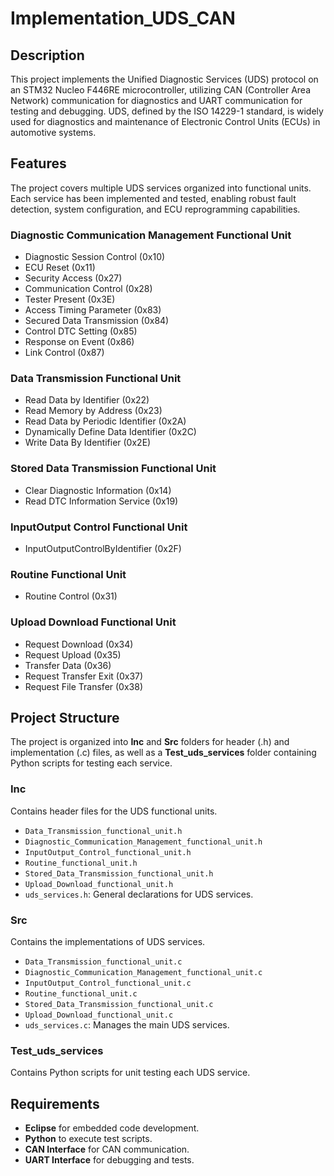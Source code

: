 # Implementation_UDS_CAN

## Description
This project implements the Unified Diagnostic Services (UDS) protocol on an STM32 Nucleo F446RE microcontroller, utilizing CAN (Controller Area Network) communication for diagnostics and UART communication for testing and debugging. UDS, defined by the ISO 14229-1 standard, is widely used for diagnostics and maintenance of Electronic Control Units (ECUs) in automotive systems.

## Features
The project covers multiple UDS services organized into functional units. Each service has been implemented and tested, enabling robust fault detection, system configuration, and ECU reprogramming capabilities.

### Diagnostic Communication Management Functional Unit
- Diagnostic Session Control (0x10)
- ECU Reset (0x11)
- Security Access (0x27)
- Communication Control (0x28)
- Tester Present (0x3E)
- Access Timing Parameter (0x83)
- Secured Data Transmission (0x84)
- Control DTC Setting (0x85)
- Response on Event (0x86)
- Link Control (0x87)

### Data Transmission Functional Unit
- Read Data by Identifier (0x22)
- Read Memory by Address (0x23)
- Read Data by Periodic Identifier (0x2A)
- Dynamically Define Data Identifier (0x2C)
- Write Data By Identifier (0x2E)

### Stored Data Transmission Functional Unit
- Clear Diagnostic Information (0x14)
- Read DTC Information Service (0x19)

### InputOutput Control Functional Unit
- InputOutputControlByIdentifier (0x2F)

### Routine Functional Unit
- Routine Control (0x31)

### Upload Download Functional Unit
- Request Download (0x34)
- Request Upload (0x35)
- Transfer Data (0x36)
- Request Transfer Exit (0x37)
- Request File Transfer (0x38)

## Project Structure
The project is organized into **Inc** and **Src** folders for header (.h) and implementation (.c) files, as well as a **Test_uds_services** folder containing Python scripts for testing each service.

### Inc
Contains header files for the UDS functional units.
- `Data_Transmission_functional_unit.h`
- `Diagnostic_Communication_Management_functional_unit.h`
- `InputOutput_Control_functional_unit.h`
- `Routine_functional_unit.h`
- `Stored_Data_Transmission_functional_unit.h`
- `Upload_Download_functional_unit.h`
- `uds_services.h`: General declarations for UDS services.

### Src
Contains the implementations of UDS services.
- `Data_Transmission_functional_unit.c`
- `Diagnostic_Communication_Management_functional_unit.c`
- `InputOutput_Control_functional_unit.c`
- `Routine_functional_unit.c`
- `Stored_Data_Transmission_functional_unit.c`
- `Upload_Download_functional_unit.c`
- `uds_services.c`: Manages the main UDS services.

### Test_uds_services
Contains Python scripts for unit testing each UDS service.

## Requirements
- **Eclipse** for embedded code development.
- **Python** to execute test scripts.
- **CAN Interface** for CAN communication.
- **UART Interface** for debugging and tests.

